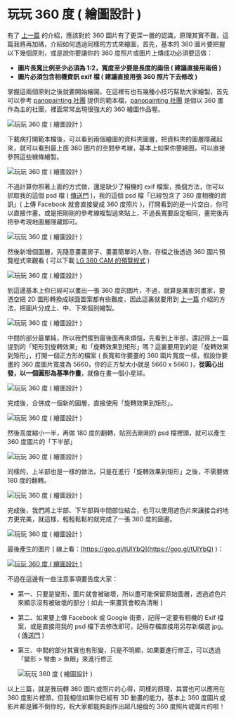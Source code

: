 # 玩玩 360 度 ( 繪圖設計 ) 

有了 [上一篇](http://www.oxxostudio.tw/articles/201608/panorama-360-3.html) 的介紹，應該對於 360 圖片有了更深一層的認識，原理其實不難，這篇我將再加碼，介紹如何透過同樣的方式來繪圖，首先，基本的 360 圖片要把握以下幾個原則，或是說你要讓你的 360 度照片或圖片上傳成功必須要這做：

- **圖片長寬比例至少必須為 1:2，寬度至少要是長度的兩倍 ( 建議直接用兩倍 )**
- **圖片必須包含相機資訊 exif 檔 ( 建議直接用張 360 照片下去修改 )**

掌握這兩個原則之後就要開始繪圖，在這裡有也有幾種小技巧幫助大家繪製，首先可以參考 [panopainting 社團](https://www.facebook.com/groups/panopainting/?fref=ts) 提供的範本檔，[panopainting 社團](https://www.facebook.com/groups/panopainting/?fref=ts) 是個以 360 畫作為主的社團，裡面常常出現很強大的 360 繪圖作品喔。

![玩玩 360 度 ( 繪圖設計 ) ](/img/articles/201608/20160801_1_02.jpg)

下載病打開範本檔後，可以看到兩個繪圖的資料夾圖層，把資料夾的圖層隱藏起來，就可以看到最上面 360 圖片的空間參考線，基本上如果你要繪圖，可以直接參照這些線條繪製。

![玩玩 360 度 ( 繪圖設計 ) ](/img/articles/201608/20160801_1_03.jpg)

不過計算你照著上面的方式做，還是缺少了相機的 exif 檔案，換個方法，你可以抓取我的這個 psd 檔 ( [傳送門](/img/articles/201608/360photo.psd) )，我的這個 psd 檔「已經包含了 360 度相機的資訊」( 上傳 Facebook 就會直接變成 360 度照片 )，打開看到的是一片空白，你可以直接作畫，或是把剛剛的參考線複製過來貼上，不過長寬要設定相同，畫完後再把參考現地圖層隱藏即可。

![玩玩 360 度 ( 繪圖設計 ) ](/img/articles/201608/20160801_1_04.jpg)

然後新增個圖層，先隨意畫畫房子、畫畫簡單的人物，存檔之後透過 360 圖片預覽程式來觀看 ( 可以下載 [LG 360 CAM 的預覽程式](http://www.lg.com/tw/support/support-product/lg-LGR105) )

![玩玩 360 度 ( 繪圖設計 ) ](/img/articles/201608/20160801_1_05.jpg)

到這邊基本上你已經可以畫出一張 360 度的圖片，不過，就算是厲害的畫家，要憑空把 2D 圖形轉換成球面圖案都有些難度，因此這裏就要用到 [上一篇](http://www.oxxostudio.tw/articles/201608/panorama-360-3.html) 介紹的方法，把圖片分成上、中、下來個別繪製。

![玩玩 360 度 ( 繪圖設計 ) ](/img/articles/201608/20160801_1_06.jpg)

中間的部分最單純，所以我們擺到最後面再來煩惱，先看到上半部，還記得上一篇提到的「矩形到旋轉效果」和「旋轉效果到矩形」嗎？這裏要用到的是「旋轉效果到矩形」，打開一個正方形的檔案 ( 長寬和你要畫的 360 圖片寬度一樣，假設你要畫的 360 度圖片寬度為 5660，你的正方型大小就是 5660 x 5660 )，**從圓心出發，以一個圓形為基準作畫**，就像在畫一個小星球。

![玩玩 360 度 ( 繪圖設計 ) ](/img/articles/201608/20160801_1_07.jpg)

完成後，合併成一個新的圖層，直接使用「旋轉效果到矩形」。

![玩玩 360 度 ( 繪圖設計 ) ](/img/articles/201608/20160801_1_08.jpg)

然後高度縮小一半，再做 180 度的翻轉，貼回去剛剛的 psd 檔裡頭，就可以產生 360 度圖片的「下半部」

![玩玩 360 度 ( 繪圖設計 ) ](/img/articles/201608/20160801_1_09.jpg)

同樣的，上半部也是一樣的做法，只是在進行「旋轉效果到矩形」之後，不需要做 180 度的翻轉。

![玩玩 360 度 ( 繪圖設計 ) ](/img/articles/201608/20160801_1_10.jpg)

完成後，我們將上半部、下半部與中間部位結合，也可以使用遮色片來讓接合的地方更完美，就這樣，輕輕鬆鬆的就完成了一張 360 度的圖畫。

![玩玩 360 度 ( 繪圖設計 ) ](/img/articles/201608/20160801_1_11.jpg)

最後產生的圖片 ( 線上看：[https://goo.gl/tUlYbQ](https://goo.gl/tUlYbQ) )：

[![玩玩 360 度 ( 繪圖設計 ) ](/img/articles/201608/20160801_1_12.jpg)](https://goo.gl/tUlYbQ)

不過在這邊有一些注意事項要告度大家：

- 第一、只要是變形，圖片就會被破壞，所以盡可能保留原始圖層，透過遮色片來顯示沒有被破壞的部分 ( 如此一來畫質會較為清晰 )

- 第二、如果要上傳 Facebook 或 Google 街景，記得一定要有相機的 Exif 檔案，或是直接用我的 psd 檔下去修改即可，記得存檔直接用另存新檔選 jpg。 ( [傳送門](/img/articles/201608/360photo.psd) )

- 第三、中間的部分其實也有形變，只是不明顯，如果要進行修正，可以透過「變形 > 彎曲 > 魚眼」來進行修正

	![玩玩 360 度 ( 繪圖設計 ) ](/img/articles/201608/20160801_1_13.jpg)

以上三篇，就是我玩轉 360 圖片或照片的心得，同樣的原理，其實也可以應用在 360 度影片裡頭，但我相信如果你已經有 3D 動畫的能力，基本上 360 度圖片或影片都是難不倒你的，祝大家都能夠創作出超凡絕倫的 360 度照片或圖片的啦！


